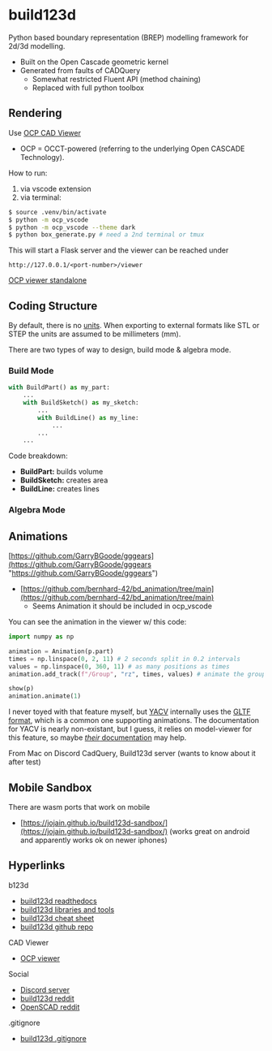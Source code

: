 # build123d

Python based boundary representation (BREP) modelling framework for 2d/3d modelling.

- Built on the Open Cascade geometric kernel
- Generated from faults of CADQuery
    - Somewhat restricted Fluent API (method chaining)
    - Replaced with full python toolbox

## Rendering

Use [OCP CAD Viewer](https://github.com/bernhard-42/vscode-ocp-cad-viewer)

- OCP = OCCT-powered (referring to the underlying Open CASCADE Technology).

How to run: 

1. via vscode extension
2. via terminal:

```bash
$ source .venv/bin/activate
$ python -m ocp_vscode
$ python -m ocp_vscode --theme dark
$ python box_generate.py # need a 2nd terminal or tmux
```

This will start a Flask server and the viewer can be reached under

```
http://127.0.0.1/<port-number>/viewer
```

[OCP viewer standalone](https://github.com/bernhard-42/vscode-ocp-cad-viewer?tab=readme-ov-file#standalone-mode)

## Coding Structure

By default, there is no [units](https://build123d.readthedocs.io/en/latest/build_part.html#units).
When exporting to external formats like STL or STEP the units are assumed to be millimeters (mm).

There are two types of way to design, build mode & algebra mode. 

### Build Mode

```python
with BuildPart() as my_part:
    ...
    with BuildSketch() as my_sketch:
        ...
        with BuildLine() as my_line:
            ...
        ...
    ...

```


Code breakdown:

- **BuildPart:** builds volume
- **BuildSketch:** creates area
- **BuildLine:** creates lines

### Algebra Mode

## Animations

[https://github.com/GarryBGoode/gggears](https://github.com/GarryBGoode/gggears "https://github.com/GarryBGoode/gggears")

- [https://github.com/bernhard-42/bd_animation/tree/main](https://github.com/bernhard-42/bd_animation/tree/main)
    - Seems Animation it should be included in ocp_vscode

You can see the animation in the viewer w/ this code:
```python
import numpy as np

animation = Animation(p.part)
times = np.linspace(0, 2, 11) # 2 seconds split in 0.2 intervals
values = np.linspace(0, 360, 11) # as many positions as times
animation.add_track(f"/Group", "rz", times, values) # animate the group 

show(p)
animation.animate(1)
```


I never toyed with that feature myself, but [YACV](https://yeicor-3d.github.io/yet-another-cad-viewer/?preload=logo.glb&preload=logo_hl.glb&preload=logo_hl_tex.glb&preload=fox.glb&preload=img.glb&preload=location.glb) internally uses the [GLTF format](https://www.khronos.org/gltf/"GLTF), which is a common one supporting animations. The documentation for YACV is nearly non-existant, but I guess, it relies on model-viewer for this feature, so maybe [_their_ documentation](https://modelviewer.dev/examples/animation/index.html) may help.

From Mac on Discord CadQuery, Build123d server (wants to know about it after test)
## Mobile Sandbox

There are wasm ports that work on mobile

- [https://jojain.github.io/build123d-sandbox/](https://jojain.github.io/build123d-sandbox/) (works great on android and apparently works ok on newer iphones)



## Hyperlinks

b123d

- [build123d readthedocs](https://build123d.readthedocs.io/en/latest/)
- [build123d libraries and tools](https://build123d.readthedocs.io/en/latest/external.html#external-tools-and-libraries)
- [build123d cheat sheet](https://build123d.readthedocs.io/en/latest/cheat_sheet.html)
- [build123d github repo](https://github.com/gumyr/build123d)

CAD Viewer

- [OCP viewer](https://marketplace.visualstudio.com/items?itemName=bernhard-42.ocp-cad-viewer)

Social 

- [Discord server](https://discord.gg/7pb7eu8V)
- [build123d reddit](https://www.reddit.com/r/build123d/)
- [OpenSCAD reddit](https://www.reddit.com/r/openscad/)

.gitignore

- [build123d .gitignore](https://github.com/Gigahawk/objects/blob/master/.gitignore)
